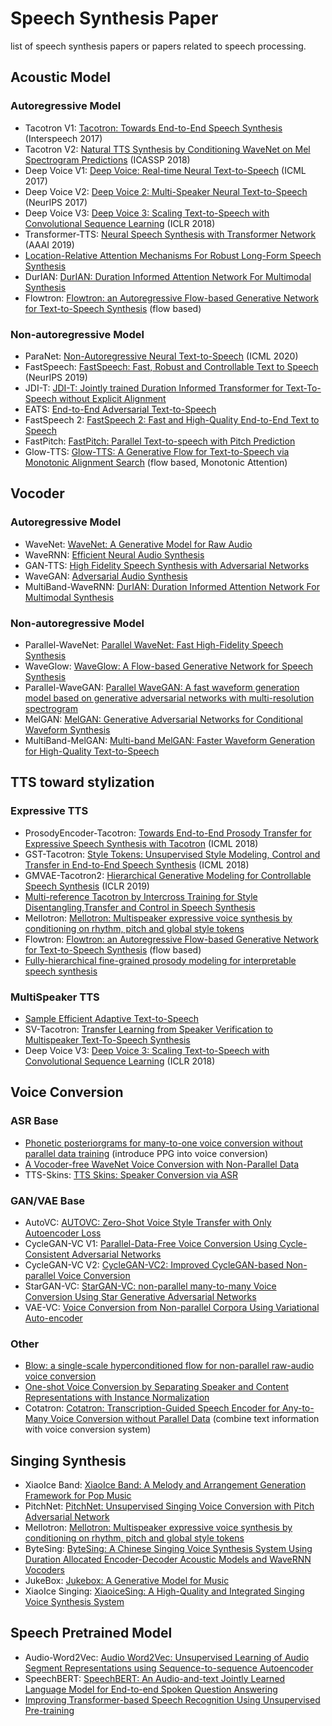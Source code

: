 # Speech Synthesis Paper
list of speech synthesis papers or papers related to speech processing.

## Acoustic Model
### Autoregressive Model
- Tacotron V1: [Tacotron: Towards End-to-End Speech Synthesis](https://arxiv.org/abs/1703.10135) (Interspeech 2017)
- Tacotron V2: [Natural TTS Synthesis by Conditioning WaveNet on Mel Spectrogram Predictions](https://arxiv.org/abs/1712.05884) (ICASSP 2018)
- Deep Voice V1: [Deep Voice: Real-time Neural Text-to-Speech](https://arxiv.org/abs/1702.07825) (ICML 2017)
- Deep Voice V2: [Deep Voice 2: Multi-Speaker Neural Text-to-Speech](https://arxiv.org/abs/1705.08947) (NeurIPS 2017)
- Deep Voice V3: [Deep Voice 3: Scaling Text-to-Speech with Convolutional Sequence Learning](https://arxiv.org/abs/1710.07654) (ICLR 2018)
- Transformer-TTS: [Neural Speech Synthesis with Transformer Network](https://arxiv.org/abs/1809.08895) (AAAI 2019)
- [Location-Relative Attention Mechanisms For Robust Long-Form Speech Synthesis](https://arxiv.org/abs/1910.10288)
- DurIAN: [DurIAN: Duration Informed Attention Network For Multimodal Synthesis](https://arxiv.org/abs/1909.01700)
- Flowtron: [Flowtron: an Autoregressive Flow-based Generative Network for Text-to-Speech Synthesis](https://arxiv.org/abs/2005.05957) (flow based)

### Non-autoregressive Model
- ParaNet: [Non-Autoregressive Neural Text-to-Speech](https://arxiv.org/pdf/1905.08459.pdf) (ICML 2020)
- FastSpeech: [FastSpeech: Fast, Robust and Controllable Text to Speech](https://arxiv.org/abs/1905.09263) (NeurIPS 2019)
- JDI-T: [JDI-T: Jointly trained Duration Informed Transformer for Text-To-Speech without Explicit Alignment](https://arxiv.org/abs/2005.07799)
- EATS: [End-to-End Adversarial Text-to-Speech](https://arxiv.org/pdf/2006.03575.pdf)
- FastSpeech 2: [FastSpeech 2: Fast and High-Quality End-to-End Text to Speech](https://arxiv.org/abs/2006.04558)
- FastPitch: [FastPitch: Parallel Text-to-speech with Pitch Prediction](https://arxiv.org/pdf/2006.06873.pdf)
- Glow-TTS: [Glow-TTS: A Generative Flow for Text-to-Speech via Monotonic Alignment Search](https://arxiv.org/abs/2005.11129) (flow based, Monotonic Attention)

## Vocoder
### Autoregressive Model
- WaveNet: [WaveNet: A Generative Model for Raw Audio](https://arxiv.org/abs/1609.03499)
- WaveRNN: [Efficient Neural Audio Synthesis](https://arxiv.org/abs/1802.08435)
- GAN-TTS: [High Fidelity Speech Synthesis with Adversarial Networks](https://arxiv.org/pdf/1909.11646.pdf)
- WaveGAN: [Adversarial Audio Synthesis](https://arxiv.org/abs/1802.04208)
- MultiBand-WaveRNN: [DurIAN: Duration Informed Attention Network For Multimodal Synthesis](https://arxiv.org/abs/1909.01700)

### Non-autoregressive Model
- Parallel-WaveNet: [Parallel WaveNet: Fast High-Fidelity Speech Synthesis](https://arxiv.org/pdf/1711.10433.pdf)
- WaveGlow: [WaveGlow: A Flow-based Generative Network for Speech Synthesis](https://arxiv.org/abs/1811.00002)
- Parallel-WaveGAN: [Parallel WaveGAN: A fast waveform generation model based on generative adversarial networks with multi-resolution spectrogram](https://arxiv.org/abs/1910.11480)
- MelGAN: [MelGAN: Generative Adversarial Networks for Conditional Waveform Synthesis](https://arxiv.org/abs/1910.06711)
- MultiBand-MelGAN: [Multi-band MelGAN: Faster Waveform Generation for High-Quality Text-to-Speech](https://arxiv.org/abs/2005.05106)

## TTS toward stylization
### Expressive TTS
- ProsodyEncoder-Tacotron: [Towards End-to-End Prosody Transfer for Expressive Speech Synthesis with Tacotron](https://arxiv.org/abs/1803.09047) (ICML 2018)
- GST-Tacotron: [Style Tokens: Unsupervised Style Modeling, Control and Transfer in End-to-End Speech Synthesis](https://arxiv.org/abs/1803.09017) (ICML 2018)
- GMVAE-Tacotron2: [Hierarchical Generative Modeling for Controllable Speech Synthesis](https://arxiv.org/abs/1810.07217) (ICLR 2019)
- [Multi-reference Tacotron by Intercross Training for Style Disentangling,Transfer and Control in Speech Synthesis](https://arxiv.org/abs/1904.02373)
- Mellotron: [Mellotron: Multispeaker expressive voice synthesis by conditioning on rhythm, pitch and global style tokens](https://arxiv.org/abs/1910.11997)
- Flowtron: [Flowtron: an Autoregressive Flow-based Generative Network for Text-to-Speech Synthesis](https://arxiv.org/abs/2005.05957) (flow based)
- [Fully-hierarchical fine-grained prosody modeling for interpretable speech synthesis](https://arxiv.org/abs/2002.03785)

### MultiSpeaker TTS
- [Sample Efficient Adaptive Text-to-Speech](https://arxiv.org/abs/1809.10460)
- SV-Tacotron: [Transfer Learning from Speaker Verification to Multispeaker Text-To-Speech Synthesis](https://arxiv.org/abs/1806.04558)
- Deep Voice V3: [Deep Voice 3: Scaling Text-to-Speech with Convolutional Sequence Learning](https://arxiv.org/abs/1710.07654) (ICLR 2018)

## Voice Conversion
### ASR Base
- [Phonetic posteriorgrams for many-to-one voice conversion without parallel data training](https://ieeexplore.ieee.org/stamp/stamp.jsp?tp=&arnumber=7552917) (introduce PPG into voice conversion)
- [A Vocoder-free WaveNet Voice Conversion with Non-Parallel Data](https://arxiv.org/pdf/1902.03705.pdf)
- TTS-Skins: [TTS Skins: Speaker Conversion via ASR](https://arxiv.org/pdf/1904.08983.pdf)

### GAN/VAE Base
- AutoVC: [AUTOVC: Zero-Shot Voice Style Transfer with Only Autoencoder Loss](https://arxiv.org/abs/1905.05879)
- CycleGAN-VC V1: [Parallel-Data-Free Voice Conversion Using Cycle-Consistent Adversarial Networks](https://arxiv.org/abs/1711.11293)
- CycleGAN-VC V2: [CycleGAN-VC2: Improved CycleGAN-based Non-parallel Voice Conversion](https://arxiv.org/abs/1904.04631)
- StarGAN-VC: [StarGAN-VC: non-parallel many-to-many Voice Conversion Using Star Generative Adversarial Networks](https://ieeexplore.ieee.org/stamp/stamp.jsp?tp=&arnumber=8639535&tag=1)
- VAE-VC: [Voice Conversion from Non-parallel Corpora Using Variational Auto-encoder](https://arxiv.org/pdf/1610.04019.pdf)

### Other
- [Blow: a single-scale hyperconditioned flow for non-parallel raw-audio voice conversion](https://arxiv.org/abs/1906.00794)
- [One-shot Voice Conversion by Separating Speaker and Content Representations with Instance Normalization](https://arxiv.org/abs/1904.05742)
- Cotatron: [Cotatron: Transcription-Guided Speech Encoder for Any-to-Many Voice Conversion without Parallel Data](https://arxiv.org/abs/2005.03295) (combine text information with voice conversion system)

## Singing Synthesis
- XiaoIce Band: [XiaoIce Band: A Melody and Arrangement Generation Framework for Pop Music](https://www.kdd.org/kdd2018/accepted-papers/view/xiaoice-banda-melody-and-arrangement-generation-framework-for-pop-music)
- PitchNet: [PitchNet: Unsupervised Singing Voice Conversion with Pitch Adversarial Network](https://arxiv.org/abs/1912.01852)
- Mellotron: [Mellotron: Multispeaker expressive voice synthesis by conditioning on rhythm, pitch and global style tokens](https://arxiv.org/abs/1910.11997)
- ByteSing: [ByteSing: A Chinese Singing Voice Synthesis System Using Duration Allocated Encoder-Decoder Acoustic Models and WaveRNN Vocoders](https://arxiv.org/abs/2004.11012)
- JukeBox: [Jukebox: A Generative Model for Music](https://arxiv.org/abs/2005.00341)
- XiaoIce Singing: [XiaoiceSing: A High-Quality and Integrated Singing Voice Synthesis System](https://arxiv.org/abs/2006.06261)

## Speech Pretrained Model
- Audio-Word2Vec: [Audio Word2Vec: Unsupervised Learning of Audio Segment Representations using Sequence-to-sequence Autoencoder](https://arxiv.org/pdf/1603.00982.pdf)
- SpeechBERT: [SpeechBERT: An Audio-and-text Jointly Learned Language Model for End-to-end Spoken Question Answering](https://arxiv.org/abs/1910.11559)
- [Improving Transformer-based Speech Recognition Using Unsupervised Pre-training](https://arxiv.org/abs/1910.09932)